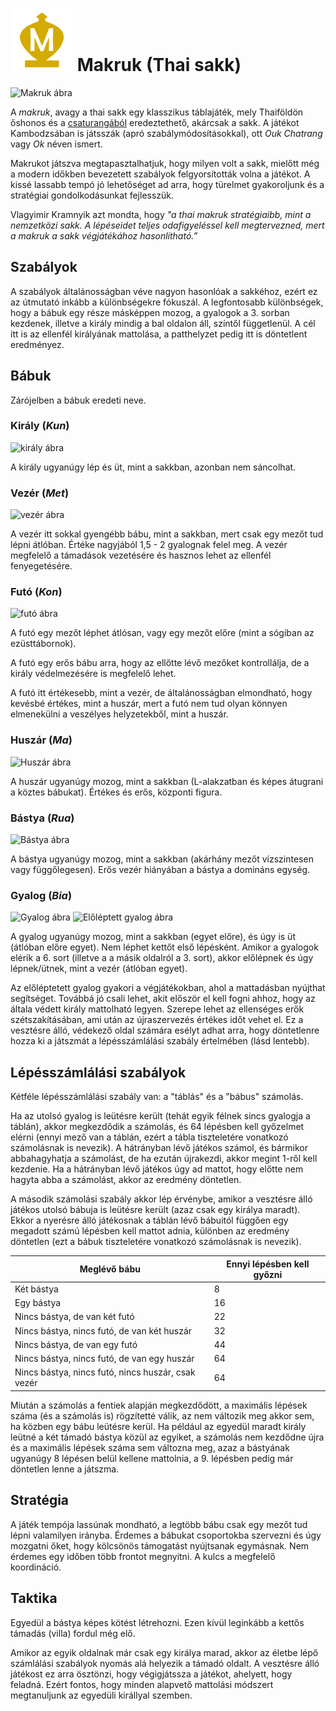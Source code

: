 # ![Makruk ikon](https://github.com/gbtami/pychess-variants/blob/master/static/icons/makruk.svg) Makruk (Thai sakk)

![Makruk ábra](https://github.com/gbtami/pychess-variants/blob/master/static/images/MakrukGuide/Makruk.png?raw=true)

A *makruk*, avagy a thai sakk egy klasszikus táblajáték, mely Thaiföldön őshonos és a [csaturangából](https://hu.wikipedia.org/wiki/Csaturanga) eredeztethető, akárcsak a sakk.
A játékot Kambodzsában is játsszák (apró szabálymódosításokkal), ott *Ouk Chatrang* vagy *Ok* néven ismert.

Makrukot játszva megtapasztalhatjuk, hogy milyen volt a sakk, mielőtt még a modern időkben bevezetett szabályok felgyorsították volna a játékot. A kissé lassabb tempó jó lehetőséget ad arra, hogy türelmet gyakoroljunk és a stratégiai gondolkodásunkat fejlesszük.

Vlagyimir Kramnyik azt mondta, hogy *"a thai makruk stratégiaibb, mint a nemzetközi sakk. A lépéseidet teljes odafigyeléssel kell megtervezned, mert a makruk a sakk végjátékához hasonlítható.”*
 
## Szabályok

A szabályok általánosságban véve nagyon hasonlóak a sakkéhoz, ezért ez az útmutató inkább a különbségekre fókuszál. A legfontosabb különbségek, hogy a bábuk egy része másképpen mozog, a gyalogok a 3. sorban kezdenek, illetve a király mindig a bal oldalon áll, színtől függetlenül. A cél itt is az ellenfél királyának mattolása, a patthelyzet pedig itt is döntetlent eredményez.

## Bábuk

Zárójelben a bábuk eredeti neve.

### Király (*Kun*)

![király ábra](https://github.com/gbtami/pychess-variants/blob/master/static/images/MakrukGuide/King.png?raw=true) 

A király ugyanúgy lép és üt, mint a sakkban, azonban nem sáncolhat.

### Vezér (*Met*)

![vezér ábra](https://github.com/gbtami/pychess-variants/blob/master/static/images/MakrukGuide/Queen.png?raw=true)

A vezér itt sokkal gyengébb bábu, mint a sakkban, mert csak egy mezőt tud lépni átlóban. Értéke nagyjából 1,5 - 2 gyalognak felel meg. A vezér megfelelő a támadások vezetésére és hasznos lehet az ellenfél fenyegetésére.

### Futó (*Kon*)

![futó ábra](https://github.com/gbtami/pychess-variants/blob/master/static/images/MakrukGuide/Bishop.png?raw=true)

A futó egy mezőt léphet átlósan, vagy egy mezőt előre (mint a sógiban az ezüsttábornok).

A futó egy erős bábu arra, hogy az ellőtte lévő mezőket kontrollálja, de a király védelmezésére is megfelelő lehet.

A futó itt értékesebb, mint a vezér, de általánosságban elmondható, hogy kevésbé értékes, mint a huszár, mert a futó nem tud olyan könnyen elmenekülni a veszélyes helyzetekből, mint a huszár.

### Huszár (*Ma*)

 ![Huszár ábra](https://github.com/gbtami/pychess-variants/blob/master/static/images/MakrukGuide/Knight.png?raw=true)

A huszár ugyanúgy mozog, mint a sakkban (L-alakzatban és képes átugrani a köztes bábukat). Értékes és erős, központi figura.

### Bástya (*Rua*)

 ![Bástya ábra](https://github.com/gbtami/pychess-variants/blob/master/static/images/MakrukGuide/Rook.png?raw=true)

A bástya ugyanúgy mozog, mint a sakkban (akárhány mezőt vízszintesen vagy függőlegesen). Erős vezér hiányában a bástya a domináns egység.

### Gyalog (*Bia*)

![Gyalog ábra](https://github.com/gbtami/pychess-variants/blob/master/static/images/MakrukGuide/Pawn.png?raw=true) ![Előléptett gyalog ábra](https://github.com/gbtami/pychess-variants/blob/master/static/images/MakrukGuide/ProPawn.png?raw=true)

A gyalog ugyanúgy mozog, mint a sakkban (egyet előre), és úgy is üt (átlóban előre egyet). Nem léphet kettőt első lépésként. Amikor a gyalogok elérik a 6. sort (illetve a a másik oldalról a 3. sort), akkor előlépnek és úgy lépnek/ütnek, mint a vezér (átlóban egyet).

Az előléptetett gyalog gyakori a végjátékokban, ahol a mattadásban nyújthat segítséget. Továbbá jó csali lehet, akit először el kell fogni ahhoz, hogy az általa védett király mattolható legyen. Szerepe lehet az ellenséges erők szétszakításában, ami után az újraszervezés értékes időt vehet el. Ez a vesztésre álló, védekező oldal számára esélyt adhat arra, hogy döntetlenre hozza ki a játszmát a lépésszámlálási szabály értelmében (lásd lentebb).

## Lépésszámlálási szabályok

Kétféle lépésszámlálási szabály van: a "táblás" és a "bábus" számolás.

Ha az utolsó gyalog is leütésre került (tehát egyik félnek sincs gyalogja a táblán), akkor megkezdődik a számolás, és 64 lépésben kell győzelmet elérni (ennyi mező van a táblán, ezért a tábla tiszteletére vonatkozó számolásnak is nevezik). A hátrányban lévő játékos számol, és bármikor abbahagyhatja a számolást, de ha ezután újrakezdi, akkor megint 1-ről kell kezdenie. Ha a hátrányban lévő játékos úgy ad mattot, hogy előtte nem hagyta abba a számolást, akkor az eredmény döntetlen.

A második számolási szabály akkor lép érvénybe, amikor a vesztésre álló játékos utolsó bábuja is leütésre került (azaz csak egy királya maradt). Ekkor a nyerésre álló játékosnak a táblán lévő bábuitól függően egy megadott számú lépésben kell mattot adnia, különben az eredmény döntetlen (ezt a bábuk tiszteletére vonatkozó számolásnak is nevezik).

Meglévő bábu	| Ennyi lépésben kell győzni
-- | -- 
Két bástya | 8 
Egy bástya | 16 
Nincs bástya, de van két futó | 22 
Nincs bástya, nincs futó, de van két huszár | 32 
Nincs bástya, de van egy futó | 44
Nincs bástya, nincs futó, de van egy huszár | 64 
Nincs bástya, nincs futó, nincs huszár, csak vezér | 64 

Miután a számolás a fentiek alapján megkezdődött, a maximális lépések száma (és a számolás is) rögzítetté  válik, az nem változik meg akkor sem, ha közben egy bábu leütésre kerül. Ha például az egyedül maradt király leütné a két támadó bástya közül az egyiket, a számolás nem kezdődne újra és a maximális lépések száma sem változna meg, azaz a bástyának ugyanúgy 8 lépésen belül kellene mattolnia, a 9. lépésben pedig már döntetlen lenne a játszma.

## Stratégia

A játék tempója lassúnak mondható, a legtöbb bábu csak egy mezőt tud lépni valamilyen irányba. Érdemes a bábukat csoportokba szervezni és úgy mozgatni őket, hogy kölcsönös támogatást nyújtsanak egymásnak. Nem érdemes egy időben több frontot megnyitni. A kulcs a megfelelő koordináció.

## Taktika

Egyedül a bástya képes kötést létrehozni. Ezen kívül leginkább a kettős támadás (villa) fordul még elő.

Amikor az egyik oldalnak már csak egy királya marad, akkor az életbe lépő számlálási szabályok nyomás alá helyezik a támadó oldalt. A vesztésre álló játékost ez arra ösztönzi, hogy végigjátssza a játékot, ahelyett, hogy feladná. Ezért fontos, hogy minden alapvető mattolási módszert megtanuljunk az egyedüli királlyal szemben.
